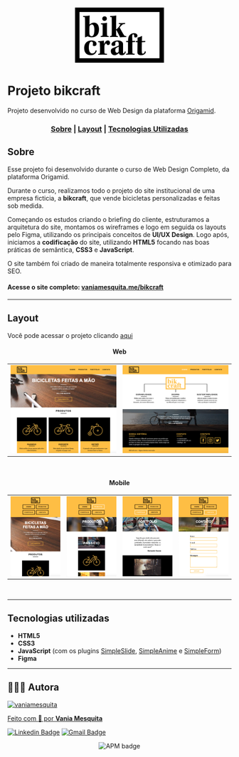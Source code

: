 <h1 align="center">
    <img alt="Bikcraft" title="Bikcraft" src="img/bikcraft.svg" />
</h1> 

# Projeto bikcraft
Projeto desenvolvido no curso de Web Design da plataforma [Origamid](https://www.origamid.com/).


### <p align="center"> [Sobre](#sobre) | [Layout](#layout) | [Tecnologias Utilizadas](#tecnologias-utilizadas) </p>
  

## Sobre 

Esse projeto foi desenvolvido durante o curso de Web Design Completo, da plataforma Origamid.

Durante o curso, realizamos todo o projeto do site institucional de uma empresa ficticia, a **bikcraft**, que vende bicicletas personalizadas e feitas sob medida. 

Começando os estudos criando o briefing do cliente, estruturamos a arquitetura do site, montamos os wireframes e logo em seguida os layouts pelo Figma, utilizando os principais conceitos de **UI/UX Design**. Logo após, iniciamos a **codificação** do site, utilizando **HTML5** focando nas boas práticas de semântica, **CSS3** e **JavaScript**. 

O site também foi criado de maneira totalmente responsiva e otimizado para SEO.

#### Acesse o site completo: <a href="https://vaniamesquita.me/bikcraft/" target="_blank">vaniamesquita.me/bikcraft</a> 

---

## Layout

Você pode acessar o projeto clicando <a href="https://vaniamesquita.me/bikcraft/" target="_blank">aqui</a>


#### <p align="center">Web</p>

<table align="center">
   <tr>
    <td valign="top"><img src="./img/preview-web-1.png" width="400px"> </td>
    <td valign="top"><img src="./img/preview-web-2.png" width="400px"> </td>
   </tr>
 </table>
 <br>


#### <p align="center">Mobile</p> 

<table align="center">
   <tr>
    <td valign="top"><img src="./img/preview-mobile-1.png" width="200px"> </td>
    <td valign="top"><img src="./img/preview-mobile-2.png" width="200px"> </td>
    <td valign="top"><img src="./img/preview-mobile-3.png" width="200px"> </td>
    <td valign="top"><img src="./img/preview-mobile-4.png" width="200px"> </td>
  </tr>
 </table>
 <br>
 
 ---

## Tecnologias utilizadas

- **HTML5**
- **CSS3**
- **JavaScript** (com os plugins [SimpleSlide](https://github.com/origamid/simple-slide), [SimpleAnime](https://github.com/origamid/simple-anime) e [SimpleForm](https://github.com/origamid/simple-form))
- **Figma**

---

## 👩🏻‍💻 Autora

<a href="https://github.com/vaniamesquita"> <img src="https://avatars.githubusercontent.com/u/70303394?v=4" width="60px;" alt="vaniamesquita"/>
  
 Feito com :blue_heart: por <b>Vania Mesquita</b></a>  <a href="https://github.com/vaniamesquita"> </a>


[![Linkedin Badge](https://img.shields.io/badge/-LinkedIn-blue?style=flat-square&logo=Linkedin&logoColor=white&link=https://www.linkedin.com/in/vaniamesquita/)](https://www.linkedin.com/in/vaniamesquita/)
[![Gmail Badge](https://img.shields.io/badge/-vaniasalesm@gmail.com-D14836?style=flat-square&logo=Gmail&logoColor=white&link=mailto:vaniasalesm@gmail.com)](mailto:vaniasalesm@gmail.com)<br>


<p align="center"> <img alt="APM badge" src="https://img.shields.io/github/license/vaniamesquita/bikcraft"></p>



